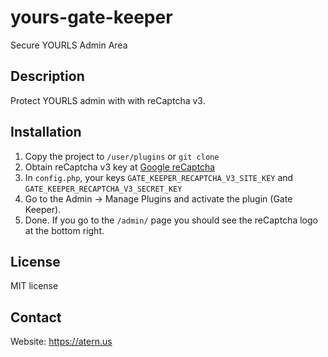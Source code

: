 # yours-gate-keeper

Secure YOURLS Admin Area

## Description

Protect YOURLS admin with with reCaptcha v3.

## Installation

1. Copy the project to `/user/plugins` or `git clone`
2. Obtain reCaptcha v3 key at [Google reCaptcha](https://www.google.com/recaptcha/admin)
3. In `config.php`, your keys `GATE_KEEPER_RECAPTCHA_V3_SITE_KEY` and `GATE_KEEPER_RECAPTCHA_V3_SECRET_KEY`
4. Go to the Admin -> Manage Plugins and activate the plugin (Gate Keeper).
5. Done. If you go to the `/admin/` page you should see the reCaptcha logo at the bottom right.

## License

MIT license

## Contact

Website: https://atern.us
